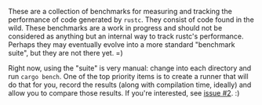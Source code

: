 These are a collection of benchmarks for measuring and tracking the
performance of code generated by `rustc`. They consist of code found
in the wild. These benchmarks are a work in progress and should not be
considered as anything but an internal way to track rustc's
performance. Perhaps they may eventually evolve into a more standard
"benchmark suite", but they are not there yet. =)

Right now, using the "suite" is very manual: change into each
directory and run `cargo bench`. One of the top priority items is to
create a runner that will do that for you, record the results (along
with compilation time, ideally) and allow you to compare those
results. If you're interested, see [issue #2]. :)

[issue #2]: https://github.com/nikomatsakis/rust-runtime-benchmarks/issues/2
